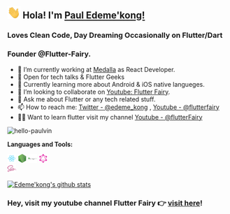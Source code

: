 ## <img src="https://raw.githubusercontent.com/Eunit99/eunit99/master/img/wave.gif" width="30px"> Hola! I'm [Paul Edeme'kong!](https://twitter.com/chimeruzee1)
### Loves Clean Code, Day Dreaming Occasionally on Flutter/Dart
### Founder @Flutter-Fairy.

- 🔭 I’m currently working at [Medalla](https://medalla.se/) as React Developer.
- 🎤 Open for tech talks & Flutter Geeks
- 🌱 Currently learning more about Android & iOS native langueges.
- 👯 I’m looking to collaborate on [Youtube: Flutter Fairy](https://www.youtube.com/channel/UC1fuQBjVLSqwk-PgdeeMAyQ).
- 💬 Ask me about Flutter or any tech related stuff.
- 📫 How to reach me: [Twitter - @edeme_kong](https://twitter.com/chimeruzee1) , [Youtube - @flutterfairy](https://www.youtube.com/channel/UC1fuQBjVLSqwk-PgdeeMAyQ)
- 👩‍🎓 Want to learn flutter visit my channel [Youtube - @flutterFairy](https://www.youtube.com/channel/UC1fuQBjVLSqwk-PgdeeMAyQ)

<p align="left"> <img src="https://komarev.com/ghpvc/?username=hello-paulvin&label=Views&color=blue&style=plastic" alt="hello-paulvin" /> </p>


**Languages and Tools:**  

<code><img height="20" src="https://raw.githubusercontent.com/github/explore/80688e429a7d4ef2fca1e82350fe8e3517d3494d/topics/react/react.png"></code>
<code><img height="20" src="https://raw.githubusercontent.com/github/explore/80688e429a7d4ef2fca1e82350fe8e3517d3494d/topics/nodejs/nodejs.png"></code>
<code><img height="20" src="https://raw.githubusercontent.com/github/explore/80688e429a7d4ef2fca1e82350fe8e3517d3494d/topics/mongodb/mongodb.png"></code>
<code><img height="20" src="https://raw.githubusercontent.com/github/explore/80688e429a7d4ef2fca1e82350fe8e3517d3494d/topics/graphql/graphql.png"></code>  
<code><img height="20" src="https://raw.githubusercontent.com/github/explore/80688e429a7d4ef2fca1e82350fe8e3517d3494d/topics/sass/sass.png"></code>    







<a href="https://github.com/hello-paulvin">
 <img align="center" src="https://github-readme-stats.vercel.app/api?username=hello-paulvin&show_icons=true&theme=light&line_height=27" alt="Edeme'kong's github stats"/>
</a>


### Hey, visit my youtube channel Flutter Fairy 👉 [visit here](https://www.youtube.com/channel/UC1fuQBjVLSqwk-PgdeeMAyQ)!

</div>
